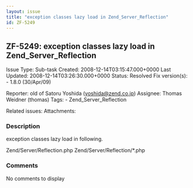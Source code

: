```yaml
---
layout: issue
title: "exception classes lazy load in Zend_Server_Reflection"
id: ZF-5249
---
```


ZF-5249: exception classes lazy load in Zend\_Server\_Reflection
----------------------------------------------------------------

 Issue Type: Sub-task Created: 2008-12-14T03:15:47.000+0000 Last Updated: 2008-12-14T03:26:30.000+0000 Status: Resolved Fix version(s): - 1.8.0 (30/Apr/09)
 
 Reporter:  old of Satoru Yoshida (yoshida@zend.co.jp)  Assignee:  Thomas Weidner (thomas)  Tags: - Zend\_Server\_Reflection
 
 Related issues: 
 Attachments: 
### Description

exception classes lazy load in following.

Zend/Server/Reflection.php Zend/Server/Reflection/\*.php

 

 

### Comments

No comments to display